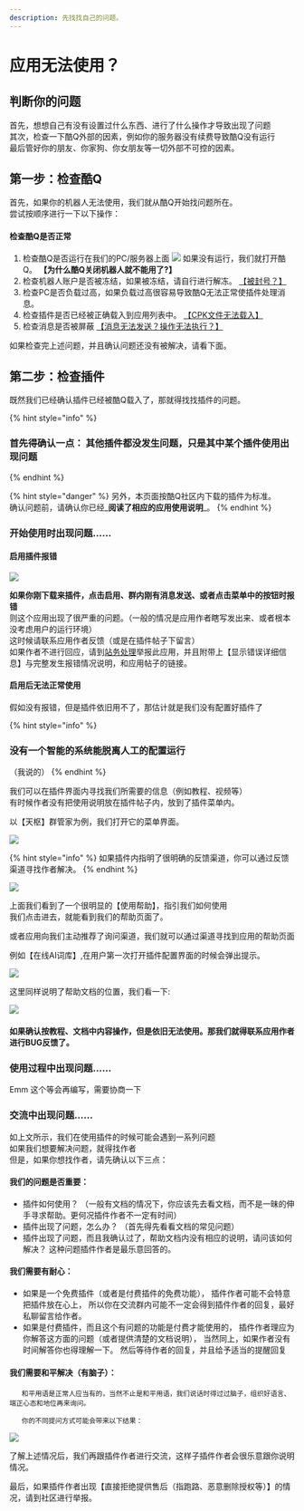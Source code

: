 ```yaml
---
description: 先找找自己的问题。
---
```


# 应用无法使用？

## 判断你的问题

 首先，想想自己有没有设置过什么东西、进行了什么操作才导致出现了问题  
 其次，检查一下酷Q外部的因素，例如你的服务器没有续费导致酷Q没有运行  
 最后管好你的朋友、你家狗、你女朋友等一切外部不可控的因素。

## 第一步：检查酷Q

 首先，如果你的机器人无法使用，我们就从酷Q开始找问题所在。  
尝试按顺序进行一下以下操作：

#### 检查酷Q是否正常

1. 检查酷Q是否运行在我们的PC/服务器上面 ![](../.gitbook/assets/image%20%28158%29.png) 如果没有运行，我们就打开酷Q。 **【为什么酷Q关闭机器人就不能用了?】**
2. 检查机器人账户是否被冻结，如果被冻结，请自行进行解冻。 [【被封号？】](urlqaa/be-banned.md)
3. 检查PC是否负载过高，如果负载过高很容易导致酷Q无法正常使插件处理消息。
4. 检查插件是否已经被正确载入到应用列表中。 [【CPK文件无法载入】](cpk-cant-load.md)
5. 检查消息是否被屏蔽 [【消息无法发送？操作无法执行？】](sendmsg-error.md)

 如果检查完上述问题，并且确认问题还没有被解决，请看下面。

## 第二步：检查插件

 既然我们已经确认插件已经被酷Q载入了，那就得找找插件的问题。

{% hint style="info" %}
### 首先得确认一点： 其他插件都没发生问题，只是其中某个插件使用出现问题
{% endhint %}

{% hint style="danger" %}
另外，本页面按酷Q社区内下载的插件为标准。  
确认问题前，请确认你已经_**阅读了相应的应用使用说明**_。
{% endhint %}

### 开始使用时出现问题……

#### 启用插件报错

![](../.gitbook/assets/image%20%28173%29.png)

**如果你刚下载来插件，点击启用、群内刚有消息发送、或者点击菜单中的按钮时报错**  
则这个应用出现了很严重的问题。（一般的情况是应用作者瞎写发出来、或者根本没考虑用户的运行环境）  
这时候请联系应用作者反馈（或是在插件帖子下留言）  
如果作者不进行回应，请到[站务处理](https://cqp.cc/b/support)举报此应用，并且附带上【显示错误详细信息】与完整发生报错情况说明，和应用帖子的链接。

####  启用后无法正常使用

 假如没有报错，但是插件依旧用不了，那估计就是我们没有配置好插件了

{% hint style="info" %}
### 没有一个智能的系统能脱离人工的配置运行

（我说的）
{% endhint %}

我们可以在插件界面内寻找我们所需要的信息（例如教程、视频等）  
有时候作者没有把使用说明放在插件帖子内，放到了插件菜单内。

以【天枢】群管家为例，我们打开它的菜单界面。

![](../.gitbook/assets/image%20%28148%29.png)

{% hint style="info" %}
如果插件内指明了很明确的反馈渠道，你可以通过反馈渠道寻找作者解决。
{% endhint %}

![](../.gitbook/assets/image%20%28152%29.png)

 上面我们看到了一个很明显的【使用帮助】，指引我们如何使用  
我们点击进去，就能看到我们的帮助页面了。

 或者应用向我们主动推荐了询问渠道，我们就可以通过渠道寻找到应用的帮助页面

例如【在线AI词库】,在用户第一次打开插件配置界面的时候会弹出提示。

![](../.gitbook/assets/image%20%28149%29.png)

这里同样说明了帮助文档的位置，我们看一下:

![](../.gitbook/assets/image%20%28155%29.png)

#### 如果确认按教程、文档中内容操作，但是依旧无法使用。那我们就得联系应用作者进行BUG反馈了。

###  使用过程中出现问题……

 Emm 这个等会再编写，需要协商一下

### 交流中出现问题……

如上文所示，我们在使用插件的时候可能会遇到一系列问题  
如果我们想要解决问题，就得找作者  
但是，如果你想找作者，请先确认以下三点：

#### 我们的问题是否重要：

* 插件如何使用？ （一般有文档的情况下，你应该先去看文档，而不是一昧的伸手寻求帮助。更何况插件作者不一定有时间）
* 插件出现了问题，怎么办？ （首先得先看看文档的常见问题）
* 插件出现了问题，而且我确认过了，帮助文档内没有相应的说明，请问该如何解决？ 这种问题插件作者是最乐意回答的。

#### 我们需要有耐心：

* 如果是一个免费插件（或者是付费插件的免费功能）， 插件作者可能不会特意把插件放在心上， 所以你在交流群内可能不一定会得到插件作者的回复，最好私聊留言给作者。
* 如果是付费插件，而且这个有问题的功能是付费才能使用的， 插件作者理应为你解答这方面的问题（或者提供清楚的文档说明）， 当然同上，如果作者没有时间解答你也得理解一下。 然后等待作者的回复，并且给予适当的提醒回复

#### 我们需要和平解决（有脑子）：

       和平用语是正常人应当有的，当然不止是和平用语，我们说话时得过过脑子，组织好语言、端正心态和地位再来询问。

       你的不同提问方式可能会带来以下结果：

![](../.gitbook/assets/image%20%28170%29.png)

了解上述情况后，我们再跟插件作者进行交流，这样子插件作者会很乐意跟你说明情况。

最后，如果插件作者出现【直接拒绝提供售后（指跑路、恶意删除授权等）】的情况，请到社区进行举报。

